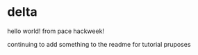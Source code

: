 # delta

hello world! from pace hackweek!

continuing to add something to the readme for tutorial pruposes 
